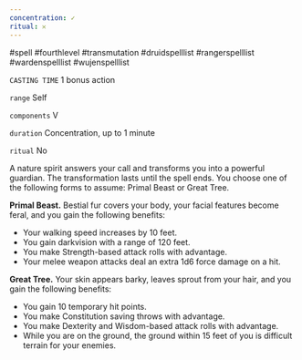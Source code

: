 ```yaml
---
concentration: ✓
ritual: 𐄂
---
```

#spell #fourthlevel #transmutation #druidspelllist #rangerspelllist #wardenspelllist #wujenspelllist

`CASTING TIME`
1 bonus action

`range`
Self

`components`
V

`duration`
Concentration, up to 1 minute

`ritual`
No

A nature spirit answers your call and transforms you into a powerful guardian. The transformation lasts until the spell ends. You choose one of the following forms to assume: Primal Beast or Great Tree.

**Primal Beast.** Bestial fur covers your body, your facial features become feral, and you gain the following benefits:

- Your walking speed increases by 10 feet.
- You gain darkvision with a range of 120 feet.
- You make Strength-based attack rolls with advantage.
- Your melee weapon attacks deal an extra 1d6 force damage on a hit.

**Great Tree.** Your skin appears barky, leaves sprout from your hair, and you gain the following benefits:

- You gain 10 temporary hit points.
- You make Constitution saving throws with advantage.
- You make Dexterity and Wisdom-based attack rolls with advantage.
- While you are on the ground, the ground within 15 feet of you is difficult terrain for your enemies.